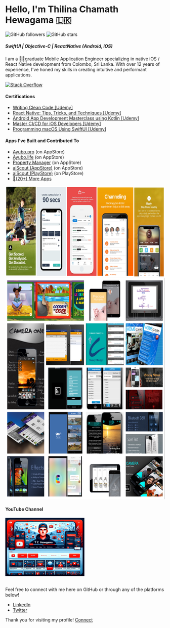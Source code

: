 # Hello, I'm Thilina Chamath Hewagama 🇱🇰
![GitHub followers](https://img.shields.io/github/followers/ThilinaHewagama?style=social)
![GitHub stars](https://img.shields.io/github/stars/ThilinaHewagama?style=social)

##### SwiftUI | Objective-C | ReactNative (Android, iOS)
I am a 🧑‍🎓graduate Mobile Application Engineer specializing in native iOS / React Native development from Colombo, Sri Lanka. With over 12 years of experience, I've honed my skills in creating intuitive and performant applications.

[![Stack Overflow](http://stackoverflow.com/users/flair/1716859.png)](http://stackoverflow.com/users/1716859/thilina-chamin-hewagama)

#### Certifications
- [Writing Clean Code [Udemy]](http://ude.my/UC-8a0d43e5-d248-4920-9717-524eaeae05eb)
- [React Native: Tips, Tricks, and Techniques [Udemy]](http://ude.my/UC-a813e8ee-1ece-451d-8045-d50c4fba81cb)
- [Android App Development Masterclass using Kotlin [Udemy]](http://ude.my/UC-8e2e4853-b75c-4fd6-890b-f8f5720c7f84)
- [Master CI/CD for iOS Developers [Udemy]](http://ude.my/UC-25454791-e42b-407c-8cbc-6389a3265f12)
- [Programming macOS Using SwiftUI [Udemy]](http://ude.my/UC-1b0c2fba-798b-4a76-adcc-50dc7b1b7979)

#### Apps I’ve Built and Contributed To
- [Ayubo.pro](https://apps.apple.com/us/app/ayubo-pro/id1414129200) (on AppStore)
- [Ayubo.life](https://apps.apple.com/us/app/ayubo-life/id1198169710) (on AppStore)
- [Property Manager](https://apps.apple.com/us/app/b-a-property-manager/id1594166106) (on AppStore)
- [aiScout (AppStore)](https://apps.apple.com/gb/app/aiscout/id1508291341) (on AppStore)
- [aiScout (PlayStore)](https://play.google.com/store/apps/details?id=com.aiscout.player&hl=en_US) (on PlayStore)
- [📱(20+) More Apps](./MoreApps.md)

<img src="./images/app_store.png" alt="Collage" width="700" height="288">
<img src="./images/collage.png" alt="Collage" width="700" height="700">

#### YouTube Channel
<a href="https://www.youtube.com/@TCHewagama/" target="_blank">
    <img src="./images/youtube.png" alt="Collage" width="250" height="184">
</a>
<br><br>

Feel free to connect with me here on GitHub or through any of the platforms below!
- [LinkedIn](https://www.linkedin.com/in/thilina-hewagama-ios/)
- [Twitter](https://twitter.com/thilina3001)

Thank you for visiting my profile!
[Connect](mailto:thilina3001@gmail.com)
